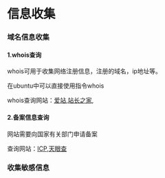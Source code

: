 # 信息收集

### 域名信息收集

#### 1.whois查询

whois可用于收集网络注册信息，注册的域名，ip地址等。

在ubuntu中可以直接使用指令whois

whois查询网站：[爱站](https://whois.aizhan.com/),[站长之家](https://whois.chinaz.com/),

#### 2.备案信息查询

网站需要向国家有关部门申请备案

查询网站：[ICP](https://beian.miit.gov.cn/),[天眼查](http://www.tianyancha.com)

### 收集敏感信息

